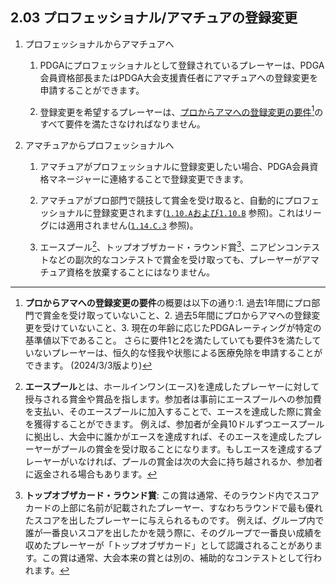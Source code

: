 ## 2.03 プロフェッショナル/アマチュアの登録変更

1. プロフェッショナルからアマチュアへ

    1. PDGAにプロフェッショナルとして登録されているプレーヤーは、PDGA会員資格部長またはPDGA大会支援責任者にアマチュアへの登録変更を申請することができます。

    1. 登録変更を希望するプレーヤーは、[プロからアマへの登録変更の要件](https://www.pdga.com/reclassification)[^2.03.1]のすべて要件を満たさなければなりません。

1. アマチュアからプロフェッショナルへ

    1. アマチュアがプロフェッショナルに登録変更したい場合、PDGA会員資格マネージャーに連絡することで登録変更できます。

    1. アマチュアがプロ部門で競技して賞金を受け取ると、自動的にプロフェッショナルに登録変更されます([`1.10.A`および`1.10.B`](#賞品の配布) 参照)。これはリーグには適用されません([`1.14.C.3`](#リーグ) 参照)。

    1. エースプール[^2.03.2]、トップオブザカード・ラウンド賞[^2.03.3]、ニアピンコンテストなどの副次的なコンテストで賞金を受け取っても、プレーヤーがアマチュア資格を放棄することにはなりません。

[^2.03.1]: **プロからアマへの登録変更の要件**の概要は以下の通り:1. 過去1年間にプロ部門で賞金を受け取っていないこと、2. 過去5年間にプロからアマへの登録変更を受けていないこと、3. 現在の年齢に応じたPDGAレーティングが特定の基準値以下であること。
さらに要件1と2を満たしていても要件3を満たしていないプレーヤーは、恒久的な怪我や状態による医療免除を申請することができます。
(2024/3/3版より)

[^2.03.2]: **エースプール**とは、ホールインワン(エース)を達成したプレーヤーに対して授与される賞金や賞品を指します。参加者は事前にエースプールへの参加費を支払い、そのエースプールに加入することで、エースを達成した際に賞金を獲得することができます。
例えば、参加者が全員10ドルずつエースプールに拠出し、大会中に誰かがエースを達成すれば、そのエースを達成したプレーヤーがプールの賞金を受け取ることになります。もしエースを達成するプレーヤーがいなければ、プールの賞金は次の大会に持ち越されるか、参加者に返金される場合もあります。

[^2.03.3]: **トップオブザカード・ラウンド賞**:
この賞は通常、そのラウンド内でスコアカードの上部に名前が記載されたプレーヤー、すなわちラウンドで最も優れたスコアを出したプレーヤーに与えられるものです。
例えば、グループ内で誰が一番良いスコアを出したかを競う際に、そのグループで一番良い成績を収めたプレーヤーが「トップオブザカード」として認識されることがあります。この賞は通常、大会本来の賞とは別の、補助的なコンテストとして行われます。
